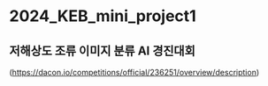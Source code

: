 # 2024_KEB_mini_project1

## 저해상도 조류 이미지 분류 AI 경진대회
(https://dacon.io/competitions/official/236251/overview/description)
